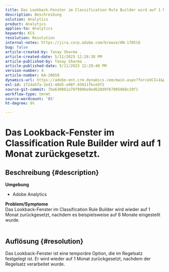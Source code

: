 ```yaml
---
title: Das Lookback-Fenster im Classification Rule Builder wird auf 1 Monat zurückgesetzt.
description: Beschreibung
solution: Analytics
product: Analytics
applies-to: Analytics
keywords: KCS
resolution: Resolution
internal-notes: https://jira.corp.adobe.com/browse/AN-170516
bug: false
article-created-by: Tanay Sharma .
article-created-date: 5/11/2023 12:28:38 PM
article-published-by: Tanay Sharma .
article-published-date: 5/11/2023 12:29:40 PM
version-number: 4
article-number: KA-20659
dynamics-url: https://adobe-ent.crm.dynamics.com/main.aspx?forceUCI=1&pagetype=entityrecord&etn=knowledgearticle&id=37b76156-f7ef-ed11-8849-6045bd006079
exl-id: 1f2da5fa-2e41-48d5-a98f-45011fbce9f2
source-git-commit: 7ba630861a70f980be9ed628d9f67805868c19f1
workflow-type: tm+mt
source-wordcount: '85'
ht-degree: 8%

---
```


# Das Lookback-Fenster im Classification Rule Builder wird auf 1 Monat zurückgesetzt.

## Beschreibung {#description}

<b>Umgebung</b>
- Adobe Analytics

<b>Problem/Symptome</b><br>Das Lookback-Fenster im Classification Rule Builder wird wieder auf 1 Monat zurückgesetzt, nachdem es beispielsweise auf 6 Monate eingestellt wurde.
<br> 

## Auflösung {#resolution}


Das Lookback-Fenster ist eine temporäre Option, die im Regelsatz festgelegt ist. Er wird wieder auf 1 Monat zurückgesetzt, nachdem der Regelsatz verarbeitet wurde.

